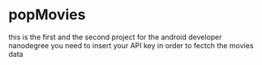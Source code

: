 # popMovies
this is the first and the second project for the android developer nanodegree
you need to insert your API key in order to fectch the movies data
